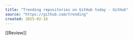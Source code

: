 ```yaml
---
title: "Trending repositories on GitHub today · GitHub"
source: "https://github.com/trending"
created: 2025-02-16
---
```

[[Review]]